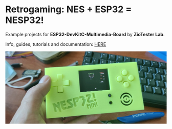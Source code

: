 # Retrogaming: NES + ESP32 = NESP32!

Example projects for **ESP32-DevKitC-Multimedia-Board** by **ZioTester Lab**.

Info, guides, tutorials and documentation: [HERE](http://ziotester.github.io/retrogaming/nesp32/)

![](nesp32.jpg)
